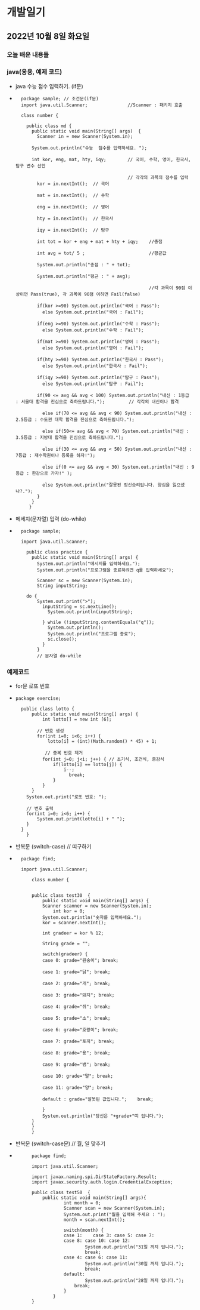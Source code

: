 # 개발일기
## 2022년 10월 8일 화요일
### 오늘 배운 내용들 
### java(응용, 예제 코드) 

- java 수능 점수 입력하기. (if문)
-       package sample; // 조건문(if문)
        import java.util.Scanner;               //Scanner : 패키지 호출

        class number {

          public class md {
            public static void main(String[] args)  {
              Scanner in = new Scanner(System.in);

            System.out.println("수능  점수를 입력하세요. ");

            int kor, eng, mat, hty, iqy;        // 국어, 수학, 영어, 한국사, 탐구 변수 선언 

                                                // 각각의 과목의 점수를 입력 
              kor = in.nextInt();  // 국어

              mat = in.nextInt();  // 수학

              eng = in.nextInt();  // 영어

              hty = in.nextInt();  // 한국사

              iqy = in.nextInt();  // 탐구

              int tot = kor + eng + mat + hty + iqy;    //총점

              int avg = tot/ 5 ;                        //평균값

              System.out.println("총점 : " + tot);

              System.out.println("평균 : " + avg);

                                                        //각 과목이 90점 이상이면 Pass(true), 각 과목이 90점 이하면 Fail(false) 

              if(kor >=90) System.out.println("국어 : Pass");
                else System.out.println("국어 : Fail");

              if(eng >=90) System.out.println("수학 : Pass");
                else System.out.println("수학 : Fail");

              if(mat >=90) System.out.println("영어 : Pass");
                else System.out.println("영어 : Fail");

              if(hty >=90) System.out.println("한국사 : Pass");
                else System.out.println("한국사 : Fail");

              if(iqy >=90) System.out.println("탐구 : Pass");
                else System.out.println("탐구 : Fail");
                                                                                
              if(90 <= avg && avg < 100) System.out.println("내신 : 1등급 : 서울대 합격을 진심으로 축하드립니다.");         // 각각의 내신이나 합격

                else if(70 <= avg && avg < 90) System.out.println("내신 : 2.5등급 : 수도권 대학 합격을 진심으로 축하드립니다."); 

                else if(50<= avg && avg < 70) System.out.println("내신 : 3.5등급 : 지방대 합격을 진심으로 축하드립니다."); 

                else if(30 <= avg && avg < 50) System.out.println("내신 : 7등급 : 재수학원이나 등록을 하자!"); 

                else if(0 <= avg && avg < 30) System.out.println("내신 : 9등급 : 한강으로 가자!" ); 

                else System.out.println("잘못된 정신승리입니다. 양심을 잃으셨나?."); 
              }
            }
           }
         
         
- 메세지(문자열) 입력 (do-while)
-       package sample;

        import java.util.Scanner;

          public class practice {
            public static void main(String[] args) {
              System.out.println("메시지를 입력하세요.");
              System.out.println("프로그램을 종료하려면 q를 입력하세요");

              Scanner sc = new Scanner(System.in);
              String inputString;

          do {
              System.out.print(">");
                inputString = sc.nextLine();
                  System.out.println(inputString);
  
                } while (!inputString.contentEquals("q"));
                  System.out.println();
                  System.out.println("프로그램 종료");
                  sc.close();
                }
              }
              // 문자열 do-while

### 예제코드

- for문 로또 번호
-     package exercise;

        public class lotto {
	        public static void main(String[] args) {
		        int lotto[] = new int [6];
		
     	  	  // 번호 생성
		      for(int i=0; i<6; i++) {
			      lotto[i] = (int)(Math.random() * 45) + 1;
            
       		  	 // 중복 번호 제거
			    for(int j=0; j<i; j++) { // 초기식, 조건식, 증감식
				    if(lotto[i] == lotto[j]) {
					    i--;
					      break;
				    }
			    }
		    }
	      System.out.print("로또 번호: ");
	
  	      // 번호 출력
	      for(int i=0; i<6; i++) {
		      System.out.print(lotto[i] + " ");
	      }	
	    }
    	  }

- 반복문 (switch-case) // 띠구하기
-		package find; 

		import java.util.Scanner;

			class number {
    

			public class test30  {
				public static void main(String[] args) {
				Scanner scanner = new Scanner(System.in);
        			int kor = 0;
				System.out.println("숫자를 입력하세요."); 
				kor = scanner.nextInt();
		
				int gradeer = kor % 12;
		
				String grade = ""; 

				switch(gradeer) {
				case 0: grade="원숭이"; break;

				case 1: grade="닭"; break;

				case 2: grade="개"; break;

				case 3: grade="돼지"; break;

				case 4: grade="쥐"; break;

				case 5: grade="소"; break;

				case 6: grade="호랑이"; break;

				case 7: grade="토끼"; break;

				case 8: grade="용"; break;

				case 9: grade="뱀"; break;

				case 10: grade="말"; break;

				case 11: grade="양"; break;

				default : grade="잘못된 값입니다.";	break;

				}
				System.out.println("당신은 "+grade+"띠 입니다.");
			}
			}
			}
		
- 반복문 (switch-case문) // 월, 일 맞추기
- 			package find; 

			import java.util.Scanner;

			import javax.naming.spi.DirStateFactory.Result;
			import javax.security.auth.login.CredentialException;

			public class test50  {
				public static void main(String[] args){
        				int month = 0;
        				Scanner scan = new Scanner(System.in);
        				System.out.print("월을 입력해 주세요 : ");
        				month = scan.nextInt();
    
        				switch(month) {
        				case 1:    case 3: case 5: case 7:
        				case 8: case 10: case 12:
            					System.out.println("31일 까지 입니다.");
            					break;
        				case 4: case 6: case 11:
            					System.out.println("30일 까지 입니다.");
            					break;
        				default:
            					System.out.println("28일 까지 입니다.");
           					break;
        				}
    				}
			}
